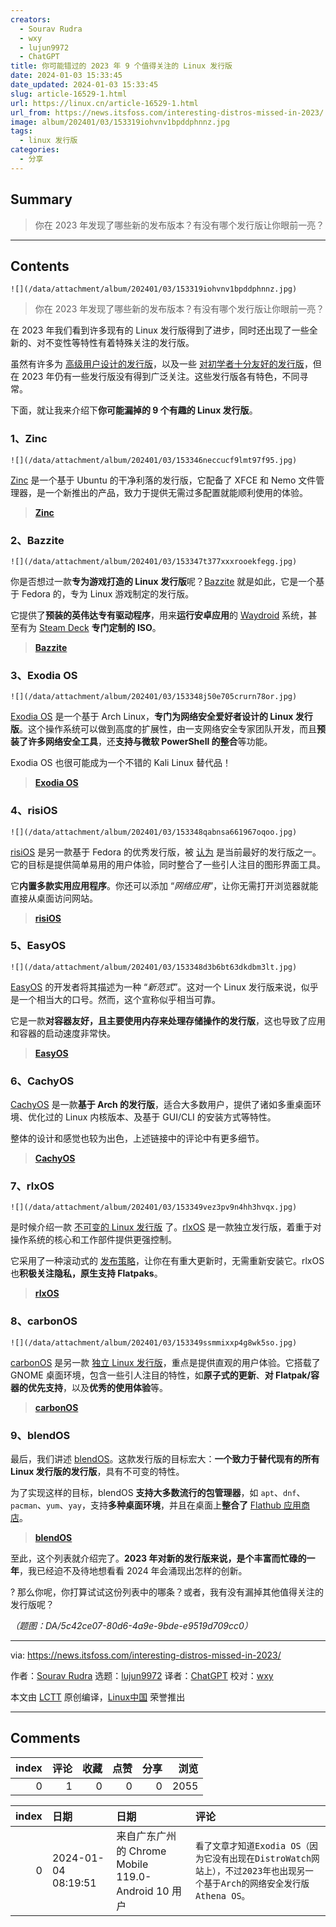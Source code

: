 ```yaml
---
creators:
  - Sourav Rudra
  - wxy
  - lujun9972
  - ChatGPT
title: 你可能错过的 2023 年 9 个值得关注的 Linux 发行版
date: 2024-01-03 15:33:45
date_updated: 2024-01-03 15:33:45
slug: article-16529-1.html
url: https://linux.cn/article-16529-1.html
url_from: https://news.itsfoss.com/interesting-distros-missed-in-2023/
image: album/202401/03/153319iohvnv1bpddphnnz.jpg
tags:
  - linux 发行版
categories:
  - 分享
---
```


## Summary

> 你在 2023 年发现了哪些新的发布版本？有没有哪个发行版让你眼前一亮？

***

<!-- more -->

## Contents

`![](/data/attachment/album/202401/03/153319iohvnv1bpddphnnz.jpg)`

> 
> 你在 2023 年发现了哪些新的发布版本？有没有哪个发行版让你眼前一亮？
> 
> 
> 

在 2023 年我们看到许多现有的 Linux 发行版得到了进步，同时还出现了一些全新的、对不变性等特性有着特殊关注的发行版。

虽然有许多为 [高级用户设计的发行版](https://itsfoss.com/advanced-linux-distros/)，以及一些 [对初学者十分友好的发行版](https://itsfoss.com/best-linux-beginners/)，但在 2023 年仍有一些发行版没有得到广泛关注。这些发行版各有特色，不同寻常。

下面，就让我来介绍下**你可能漏掉的 9 个有趣的 Linux 发行版**。

### 1、Zinc

`![](/data/attachment/album/202401/03/153346neccucf9lmt97f95.jpg)`

[Zinc](https://news.itsfoss.com/zinc-distro/) 是一个基于 Ubuntu 的干净利落的发行版，它配备了 XFCE 和 Nemo 文件管理器，是一个新推出的产品，致力于提供无需过多配置就能顺利使用的体验。

> 
> **[Zinc](https://teejeetech.com/tag/zinc/)**
> 
> 
> 

### 2、Bazzite

`![](/data/attachment/album/202401/03/153347t377xxxrooekfegg.jpg)`

你是否想过一款**专为游戏打造的 Linux 发行版**呢？[Bazzite](https://news.itsfoss.com/bazzite/) 就是如此，它是一个基于 Fedora 的，专为 Linux 游戏制定的发行版。

它提供了**预装的英伟达专有驱动程序**，用来**运行安卓应用**的 [Waydroid](https://waydro.id/) 系统，甚至有为 [Steam Deck](https://store.steampowered.com/steamdeck) **专门定制的 ISO**。

> 
> **[Bazzite](https://github.com/ublue-os/bazzite/releases)**
> 
> 
> 

### 3、Exodia OS

`![](/data/attachment/album/202401/03/153348j50e705crurn78or.jpg)`

[Exodia OS](https://news.itsfoss.com/exodia-os/) 是一个基于 Arch Linux，**专门为网络安全爱好者设计的 Linux 发行版**。这个操作系统可以做到高度的扩展性，由一支网络安全专家团队开发，而且**预装了许多网络安全工具**，还**支持与微软 PowerShell 的整合**等功能。

Exodia OS 也很可能成为一个不错的 Kali Linux 替代品！

> 
> **[Exodia OS](https://github.com/Exodia-OS/exodia-home-ISO/releases)**
> 
> 
> 

### 4、risiOS

`![](/data/attachment/album/202401/03/153348qabnsa661967oqoo.jpg)`

[risiOS](https://news.itsfoss.com/risi-os/) 是另一款基于 Fedora 的优秀发行版，被 [认为](https://itsfoss.com/best-fedora-linux-distributions/) 是当前最好的发行版之一。它的目标是提供简单易用的用户体验，同时整合了一些引人注目的图形界面工具。

它**内置多款实用应用程序**。你还可以添加 “*网络应用*”，让你无需打开浏览器就能直接从桌面访问网站。

> 
> **[risiOS](https://risi.io/)**
> 
> 
> 

### 5、EasyOS

`![](/data/attachment/album/202401/03/153348d3b6bt63dkdbm3lt.jpg)`

[EasyOS](https://news.itsfoss.com/easyos/) 的开发者将其描述为一种 “*新范式*”。这对一个 Linux 发行版来说，似乎是一个相当大的口号。然而，这个宣称似乎相当可靠。

它是一款**对容器友好，且主要使用内存来处理存储操作的发行版**，这也导致了应用和容器的启动速度非常快。

> 
> **[EasyOS](https://distro.ibiblio.org/easyos/amd64/releases/kirkstone/)**
> 
> 
> 

### 6、CachyOS

[CachyOS](https://news.itsfoss.com/cachyos/) 是一款**基于 Arch 的发行版**，适合大多数用户，提供了诸如多重桌面环境、优化过的 Linux 内核版本、及基于 GUI/CLI 的安装方式等特性。

整体的设计和感觉也较为出色，上述链接中的评论中有更多细节。

> 
> **[CachyOS](https://cachyos.org/)**
> 
> 
> 

### 7、rlxOS

`![](/data/attachment/album/202401/03/153349vez3pv9n4hh3hvqx.jpg)`

是时候介绍一款 [不可变的 Linux 发行版](https://itsfoss.com/immutable-linux-distros/) 了。[rlxOS](https://news.itsfoss.com/rlxos/) 是一款独立发行版，着重于对操作系统的核心和工作部件提供更强控制。

它采用了一种滚动式的 [发布策略](https://itsfoss.com/rolling-release/)，让你在有重大更新时，无需重新安装它。rlxOS 也**积极关注隐私，原生支持 Flatpaks**。

> 
> **[rlxOS](https://rlxos.dev/downloads/)**
> 
> 
> 

### 8、carbonOS

`![](/data/attachment/album/202401/03/153349ssmmixxp4g8wk5so.jpg)`

[carbonOS](https://news.itsfoss.com/carbonos/) 是另一款 [独立 Linux 发行版](https://itsfoss.com/independent-linux-distros/)，重点是提供直观的用户体验。它搭载了 GNOME 桌面环境，包含一些引人注目的特性，如**原子式的更新**、**对 Flatpak/容器的优先支持**，以及**优秀的使用体验**等。

> 
> **[carbonOS](https://carbon.sh/)**
> 
> 
> 

### 9、blendOS

最后，我们讲述 [blendOS](https://news.itsfoss.com/blendos/)。这款发行版的目标宏大：**一个致力于替代现有的所有 Linux 发行版的发行版**，具有不可变的特性。

为了实现这样的目标，blendOS **支持大多数流行的包管理器**，如 `apt`、`dnf`、`pacman`、`yum`、`yay`，支持**多种桌面环境**，并且在桌面上**整合了** [Flathub 应用商店](https://flathub.org/en)。

> 
> **[blendOS](https://blendos.co/)**
> 
> 
> 

至此，这个列表就介绍完了。**2023 年对新的发行版来说，是个丰富而忙碌的一年**，我已经迫不及待地想看看 2024 年会涌现出怎样的创新。

? 那么你呢，你打算试试这份列表中的哪条？或者，我有没有漏掉其他值得关注的发行版呢？

*（题图：DA/5c42ce07-80d6-4a9e-9bde-e9519d709cc0）*

---

via: <https://news.itsfoss.com/interesting-distros-missed-in-2023/>

作者：[Sourav Rudra](https://news.itsfoss.com/author/sourav/) 选题：[lujun9972](https://github.com/lujun9972) 译者：[ChatGPT](https://linux.cn/lctt/ChatGPT) 校对：[wxy](https://github.com/wxy)

本文由 [LCTT](https://github.com/LCTT/TranslateProject) 原创编译，[Linux中国](https://linux.cn/) 荣誉推出

***

## Comments


|   index |   评论 |   收藏 |   点赞 |   分享 |   浏览 |
|--------:|-------:|-------:|-------:|-------:|-------:|
|       0 |      1 |      0 |      0 |      0 |   2055 |

|   index | 日期                | 日期                                               | 评论                                                                                                                      |
|--------:|:--------------------|:---------------------------------------------------|:--------------------------------------------------------------------------------------------------------------------------|
|       0 | 2024-01-04 08:19:51 | 来自广东广州的 Chrome Mobile 119.0-Android 10 用户 | `看了文章才知道Exodia OS（因为它没有出现在DistroWatch网站上），不过2023年也出现另一个基于Arch的网络安全发行版Athena OS。` |
